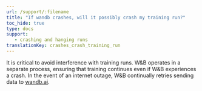 ```yaml
---
url: /support/:filename
title: "If wandb crashes, will it possibly crash my training run?"
toc_hide: true
type: docs
support:
   - crashing and hanging runs
translationKey: crashes_crash_training_run
---
```

It is critical to avoid interference with training runs. W&B operates in a separate process, ensuring that training continues even if W&B experiences a crash. In the event of an internet outage, W&B continually retries sending data to [wandb.ai](https://wandb.ai).